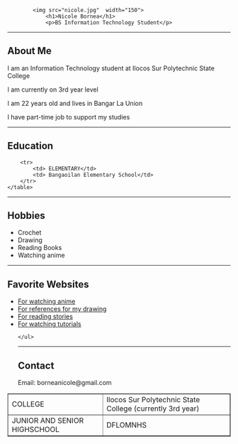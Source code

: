 
<html>
<head>
    <meta name="viewport" content="width=device-width, initial-scale=1.0">
    <title>Bornea Portfolio</title>
</head>
<body>
   
            <img src="nicole.jpg"  width="150">
                <h1>Nicole Bornea</h1>
                <p>BS Information Technology Student</p>
            
<hr>
    <h2>About Me</h2>
    <p>I am an Information Technology student at Ilocos Sur Polytechnic State College</p>
    <p>I am currently on 3rd year level</p>
    <p>I am 22 years old and lives in Bangar La Union</p>
    <p>I have part-time job to support my studies</p>
<hr>
    <h2>Education</h2>
    <table border="1" width="100%">
        <tr>
            <td>COLLEGE</td>
            <td>Ilocos Sur Polytechnic State College (currently 3rd year)</td>
        </tr>
        <tr>
            <td>JUNIOR AND SENIOR HIGHSCHOOL</td>
            <td> DFLOMNHS</td>
        </tr>
      
        <tr>
            <td> ELEMENTARY</td>
            <td> Bangaoilan Elementary School</td>
        </tr>
    </table>
<hr>
    <h2>Hobbies</h2>
    <ul>
        <li>Crochet</li>
        <li>Drawing</li>
        <li>Reading Books</li>
        <li>Watching anime</li>
    </ul>
<hr>
    <h2> Favorite Websites</h2>
   <ul>
    <li><a href="https://9animetv.to/">For watching anime</a></li>
    <li><a href="https://ph.pinterest.com/">For references for my drawing</a></li> 
    <li><a href=" https://www.wattpad.com/">For reading stories</a></li>
    <li> <a href="https://www.youtube.com/"> For watching tutorials</a> </li>

    </ul> 
<hr>
    <h2>Contact</h2>
    <p>Email: borneanicole@gmail.com</p>
    
</body>
</html>

